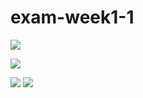 # exam-week1-1

![](http://i.imgur.com/vmC3R6U.png)

![](http://i.imgur.com/lBQrOug.png)

![](http://i.imgur.com/dIgQPn6.png)
![](http://i.imgur.com/AtBn8bH.png)